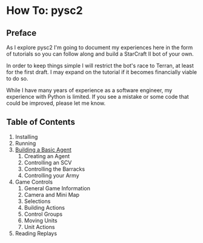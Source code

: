 # How To: pysc2

## Preface
As I explore pysc2 I'm going to document my experiences here in the form of tutorials so you can follow along and build a StarCraft II bot of your own.

In order to keep things simple I will restrict the bot's race to Terran, at least for the first draft. I may expand on the tutorial if it becomes financially viable to do so.

While  I have many years of experience as a software engineer, my experience with Python is limited. If you see a mistake or some code that could be improved, please let me know.

## Table of Contents
1. Installing
1. Running
1. [Building a Basic Agent](https://medium.com/@skjb/building-a-basic-pysc2-agent-b109cde1477c)
   1. Creating an Agent
   1. Controlling an SCV
   1. Controlling the Barracks
   1. Controlling your Army
1. Game Controls
   1. General Game Information
   1. Camera and Mini Map
   1. Selections
   1. Building Actions
   1. Control Groups
   1. Moving Units
   1. Unit Actions
1. Reading Replays
